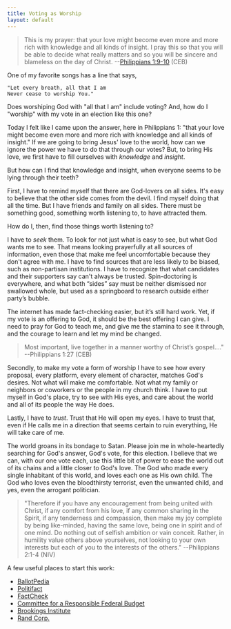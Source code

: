```yaml
---
title: Voting as Worship 
layout: default
---
```


> This is my prayer: that your love might become even more and more rich with knowledge and all kinds of insight. I pray this so that you will be able to decide what really matters and so you will be sincere and blameless on the day of Christ.  --[Philippians 1:9-10](https://www.biblegateway.com/passage/?search=phillipians+1&version=CEB) (CEB)

One of my favorite songs has a line that says, 

    "Let every breath, all that I am
    Never cease to worship You."

Does worshiping God with "all that I am" include voting?  And, how do I "worship" with my vote in an election like this one? 

Today I felt like I came upon the answer, here in Philippians 1: "that your love might become even more and more rich with knowledge and all kinds of insight."  If we are going to bring Jesus' love to the world, how can we ignore the power we have to do that through our votes?  But, to bring His love, we first have to fill ourselves with *knowledge* and *insight*.  

But how can I find that knowledge and insight, when everyone seems to be lying through their teeth? 

First, I have to remind myself that there are God-lovers on all sides.  It's easy to believe that the other side comes from the devil.  I find myself doing that all the time.   But I have friends and family on all sides.  There must be something good, something worth listening to, to have attracted them. 

How do I, then, find those things worth listening to?  

I have to *seek* them.  To look for not just what is easy to see, but what God wants me to see.  That means looking prayerfully at all sources of information, even those that make me feel uncomfortable because they don't agree with me.  I have to find sources that are less likely to be biased, such as non-partisan institutions.  I have to recognize that what candidates and their supporters say can't always be trusted.  Spin-doctoring is everywhere, and what both “sides” say must be neither dismissed nor swallowed whole, but used as a springboard to research outside either party’s bubble. 

The internet has made fact-checking easier, but it’s still hard work.  Yet, if my vote is an offering to God, it should be the best offering I can give.  I need to pray for God to teach me, and give me the stamina to see it through, and the courage to learn and let my mind be changed.

> Most important, live together in a manner worthy of Christ’s gospel...." --Philippians 1:27 (CEB)

Secondly, to make my vote a form of worship I have to see how every proposal, every platform, every element of character, matches God's desires.  Not what will make me comfortable.  Not what my family or neighbors or coworkers or the people in my church think.  I have to put myself in God's place, try to see with His eyes, and care about the world and all of its people the way He does.  

Lastly, I have to *trust*.  Trust that He will open my eyes.  I have to trust that, even if He calls me in a direction that seems certain to ruin everything, He will take care of me.

The world groans in its bondage to Satan.  Please join me in whole-heartedly searching for God's answer, God's vote, for this election.  I believe that we can, with our one vote each, use this little bit of power to ease the world out of its chains and a little closer to God's love.  The God who made every single inhabitant of this world, and loves each one as His own child.  The God who loves even the bloodthirsty terrorist, even the unwanted child, and yes, even the arrogant politician.

> "Therefore if you have any encouragement from being united with Christ, if any comfort from his love, if any common sharing in the Spirit, if any tenderness and compassion, then make my joy complete by being like-minded, having the same love, being one in spirit and of one mind. Do nothing out of selfish ambition or vain conceit. Rather, in humility value others above yourselves, not looking to your own interests but each of you to the interests of the others." --Philippians 2:1-4 (NIV)

A few useful places to start this work:

* [BallotPedia](https://ballotpedia.org/)
* [Politifact](http://www.politifact.com/)
* [FactCheck](http://www.factcheck.org/)
* [Committee for a Responsible Federal Budget](http://crfb.org/)
* [Brookings Institute](https://www.brookings.edu/research/what-are-the-presidential-candidates-saying-about-poverty-and-opportunity/)
* [Rand Corp.](http://www.rand.org/blog/2016/09/estimating-the-impacts-of-the-trump-and-clinton-health.html)


